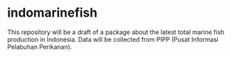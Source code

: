 # indomarinefish
This repository will be a draft of a package about the latest total marine fish production in Indonesia.  Data will be collected from PIPP (Pusat Informasi Pelabuhan Perikanan).

